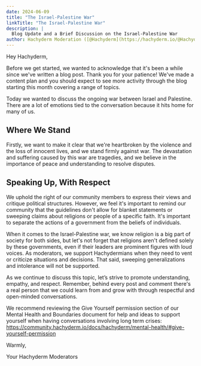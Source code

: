 ```yaml
---
date: 2024-06-09
title: "The Israel-Palestine War"
linkTitle: "The Israel-Palestine War"
description: |
  Blog Update and a Brief Discussion on the Israel-Palestine War
author: Hachyderm Moderation ([@Hachyderm](https://hachyderm.io/@Hachyderm))
---
```


Hey Hachyderm,

Before we get started, we wanted to acknowledge that it's been a while since we've written a blog post. Thank you for your patience! We've made a content plan and you should expect to see more activity through the blog starting this month covering a range of topics.

Today we wanted to discuss the ongoing war between Israel and Palestine. There are a lot of emotions tied to the conversation because it hits home for many of us.

## Where We Stand

Firstly, we want to make it clear that we're heartbroken by the violence and the loss of innocent lives, and we stand firmly against war. The devastation and suffering caused by this war are tragedies,
and we believe in the importance of peace and understanding to resolve disputes.

## Speaking Up, With Respect
We uphold the right of our community members to express their views and critique political structures. However, we feel it's important to remind our community that the guidelines don't allow for blanket
statements or sweeping claims about religions or people of a specific faith. It's important to separate the actions of a government from the beliefs of individuals.

When it comes to the Israel-Palestine war, we know religion is a big part of society for both sides, but let's not forget that religions aren't defined solely by these governments, even if their
leaders are prominent figures with loud voices. As moderators, we support Hachydermians when they need to vent or criticize situations and decisions. That said, sweeping generalizations and intolerance will not be supported.

As we continue to discuss this topic, let’s strive to promote understanding, empathy, and respect. Remember, behind every post and comment there's a real person that we could learn from and grow with through
respectful and open-minded conversations.

We recommend reviewing the Give Yourself permission section of our Mental Health and Boundaries document for help and ideas to support yourself when having conversations involving long term crises:
https://community.hachyderm.io/docs/hachyderm/mental-health/#give-yourself-permission

Warmly,

Your Hachyderm Moderators
